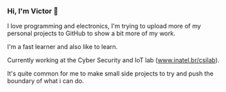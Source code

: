 ### Hi, I'm Victor 👋

I love programming and electronics, I'm trying to upload more of my personal projects to GitHub to show a bit more of my work.

I'm a fast learner and also like to learn.

Currently working at the Cyber Security and IoT lab (www.inatel.br/csilab).

It's quite common for me to make small side projects to try and push the boundary of what i can do.
